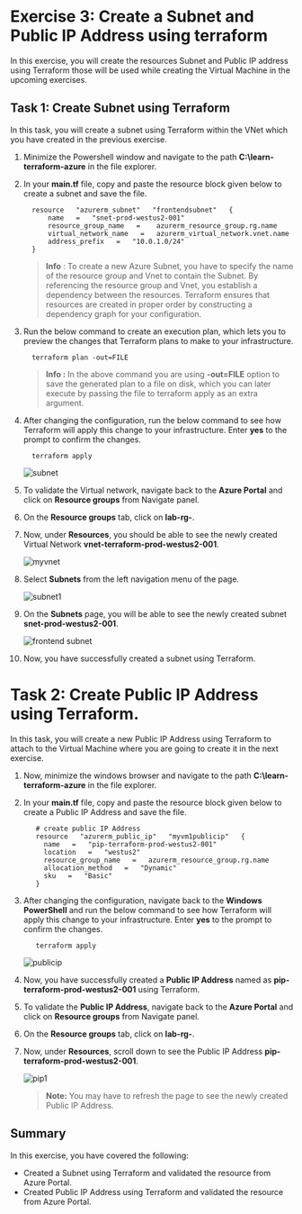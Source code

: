 # Exercise 3: Create a Subnet and Public IP Address using terraform

In this exercise, you will create the resources Subnet and Public IP address using Terraform those will be used while creating the Virtual Machine in the upcoming exercises.


## Task 1: Create Subnet using Terraform

In this task, you will create a subnet using Terraform within the VNet which you have created in the previous exercise.


1. Minimize the Powershell window and navigate to the path **C:\learn-terraform-azure** in the file explorer.

1. In your **main.tf** file, copy and paste the resource block given below to create a subnet and save the file.

   ```
     resource   "azurerm_subnet"   "frontendsubnet"   { 
         name   =   "snet-prod-westus2-001" 
         resource_group_name   =    azurerm_resource_group.rg.name 
         virtual_network_name   =   azurerm_virtual_network.vnet.name 
         address_prefix   =   "10.0.1.0/24" 
     } 
   ```
   > **Info** : To create a new Azure Subnet, you have to specify the name of the resource group and Vnet to contain the Subnet. By referencing the resource group and Vnet, you establish a dependency between the resources. Terraform ensures that resources are created in proper order by constructing a dependency graph for your configuration.

1. Run the below command to create an execution plan, which lets you to preview the changes that Terraform plans to make to your infrastructure. 

    ```
      terraform plan -out=FILE
    ```
    
    > **Info :**  In the above command you are using **-out=FILE** option to save the generated plan to a file on disk, which you can later execute by passing the file to terraform apply as an extra argument. 

1. After changing the configuration, run the below command to see how Terraform will apply this change to your infrastructure. Enter **yes** to the prompt to confirm the changes.

    ```
      terraform apply
    ```
 
   ![subnet](../Terraform/media/snet.png)
   
1. To validate the Virtual network, navigate back to the **Azure Portal** and click on **Resource groups** from Navigate panel.

1. On the **Resource groups** tab, click on **lab-rg-<inject key="DeploymentID" enableCopy="false"/>**.

1. Now, under **Resources**, you should be able to see the newly created Virtual Network **vnet-terraform-prod-westus2-001**.

    ![myvnet](../Terraform/media/vnetprod.png)
    
1. Select **Subnets** from the left navigation menu of the page.

    ![subnet1](../Terraform/media/subnets.png)
    
1. On the **Subnets** page, you will be able to see the newly created subnet **snet-prod-westus2-001**.

    ![frontend subnet](../Terraform/media/snet1.png)
    
1. Now, you have successfully created a subnet using Terraform.


# Task 2: Create Public IP Address using Terraform.

In this task, you will create a new Public IP Address using Terraform to attach to the Virtual Machine where you are going to create it in the next exercise.

     
1. Now, minimize the windows browser and navigate to the path **C:\learn-terraform-azure** in the file explorer.

1. In your **main.tf** file, copy and paste the resource block given below to create a Public IP Address and save the file.

     ```
        # create public IP Address
        resource   "azurerm_public_ip"   "myvm1publicip"   { 
          name   =   "pip-terraform-prod-westus2-001" 
          location   =   "westus2" 
          resource_group_name   =   azurerm_resource_group.rg.name 
          allocation_method   =   "Dynamic" 
          sku   =   "Basic" 
        }
      ```
      
1. After changing the configuration, navigate back to the **Windows PowerShell** and run the below command to see how Terraform will apply this change to your infrastructure. Enter **yes** to the prompt to confirm the changes.

    ```
       terraform apply
    ```
    
      ![publicip](../Terraform/media/pip1.png)
      
1. Now, you have successfully created a **Public IP Address** named as **pip-terraform-prod-westus2-001** using Terraform.

1. To validate the **Public IP Address**, navigate back to the **Azure Portal** and click on **Resource groups** from Navigate panel.

1. On the **Resource groups** tab, click on **lab-rg-<inject key="DeploymentID" enableCopy="false"/>**.

1. Now, under **Resources**, scroll down to see the Public IP Address **pip-terraform-prod-westus2-001**.

     ![pip1](../Terraform/media/pipp.png)
     
     >**Note:** You may have to refresh the page to see the newly created Public IP Address.


## Summary

In this exercise, you have covered the following:

  - Created a Subnet using Terraform and validated the resource from Azure Portal.
  - Created Public IP Address using Terraform and validated the resource from Azure Portal.
